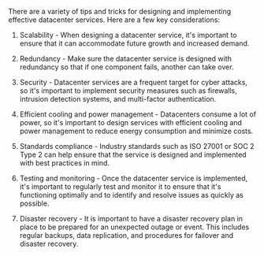 There are a variety of tips and tricks for designing and implementing effective datacenter services. Here are a few key considerations:

1. Scalability - When designing a datacenter service, it's important to ensure that it can accommodate future growth and increased demand.

2. Redundancy - Make sure the datacenter service is designed with redundancy so that if one component fails, another can take over.

3. Security - Datacenter services are a frequent target for cyber attacks, so it's important to implement security measures such as firewalls, intrusion detection systems, and multi-factor authentication.

4. Efficient cooling and power management - Datacenters consume a lot of power, so it's important to design services with efficient cooling and power management to reduce energy consumption and minimize costs.

5. Standards compliance - Industry standards such as ISO 27001 or SOC 2 Type 2 can help ensure that the service is designed and implemented with best practices in mind.

6. Testing and monitoring - Once the datacenter service is implemented, it's important to regularly test and monitor it to ensure that it's functioning optimally and to identify and resolve issues as quickly as possible. 

7. Disaster recovery - It is important to have a disaster recovery plan in place to be prepared for an unexpected outage or event. This includes regular backups, data replication, and procedures for failover and disaster recovery.
